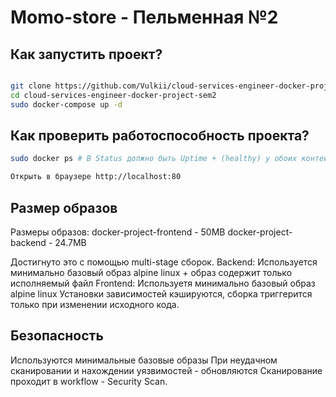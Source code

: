 # Momo-store - Пельменная №2

## Как запустить проект? 

```bash

git clone https://github.com/Vulkii/cloud-services-engineer-docker-project-sem2.git
cd cloud-services-engineer-docker-project-sem2
sudo docker-compose up -d

```

## Как проверить работоспособность проекта?

```bash
sudo docker ps # В Status должно быть Uptime + (healthy) у обоих контейнеров

Открыть в браузере http://localhost:80

```

## Размер образов
Размеры образов:
docker-project-frontend - 50MB
docker-project-backend - 24.7MB

Достигнуто это с помощью multi-stage сборок.
Backend: Используется минимально базовый образ alpine linux + образ содержит только исполняемый файл
Frontend: Используетя минимально базовый образ alpine linux
Установки зависимостей кэшируются, сборка триггерится только при изменении исходного кода.

## Безопасность
Используются минимальные базовые образы
При неудачном сканировании и нахождении уязвимостей - обновляются
Сканирование проходит в workflow - Security Scan.